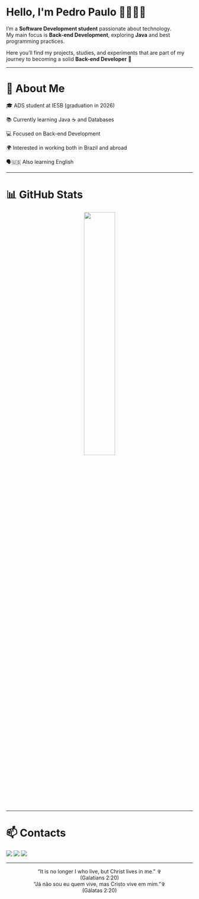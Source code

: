 # Hello, I'm Pedro Paulo 👋🏽👦🏽

I’m a **Software Development student** passionate about technology.  
My main focus is **Back-end Development**, exploring **Java** and best programming practices.  

Here you’ll find my projects, studies, and experiments that are part of my journey to becoming a solid **Back-end Developer** 🚀  

---

# 🧠 About Me  

<p>🎓 ADS student at IESB (graduation in 2026)</p>  
<p>📚 Currently learning Java ☕ and Databases</p>  
<p>💻 Focused on Back-end Development</p>  
<p>🌍 Interested in working both in Brazil and abroad</p>  
<p>🗣️🇺🇸 Also learning English</p>  

---

# 📊 GitHub Stats  
<p align="center">  
  <img width="41%" src="https://github-readme-stats.vercel.app/api/top-langs/?username=PedroPauloFarias&layout=compact&hide_border=true&title_color=00ff99&text_color=ffffff&bg_color=0d1117" />  
</p>  

---

# 📫 Contacts  
<div>  
  <a href="https://instagram.com/06qpedropaulo" target="_blank"><img src="https://img.shields.io/badge/-Instagram-%23E4405F?style=for-the-badge&logo=instagram&logoColor=white" target="_blank"></a>  
  <a href="mailto:pedropaulocarvalhofarias@gmail.com"><img src="https://img.shields.io/badge/-Gmail-%23333?style=for-the-badge&logo=gmail&logoColor=white" target="_blank"></a>  
  <a href="https://www.linkedin.com/in/pedro-paulo-farias-45875016a" target="_blank"><img src="https://img.shields.io/badge/-LinkedIn-%230077B5?style=for-the-badge&logo=linkedin&logoColor=white" target="_blank"></a>   
</div>  

---

<div align="center">  
“It is no longer I who live, but Christ lives in me.” ✞  
<br>  
(Galatians 2:20)  
</div>
<div align="center">
“Já não sou eu quem vive, mas Cristo vive em mim.”✞
<br>  
(Gálatas 2:20)
</div>
